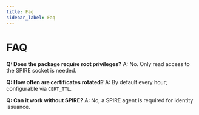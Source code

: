```yaml
---
title: Faq
sidebar_label: Faq
---
```


# FAQ

**Q: Does the package require root privileges?**
A: No. Only read access to the SPIRE socket is needed.

**Q: How often are certificates rotated?**
A: By default every hour; configurable via `CERT_TTL`.

**Q: Can it work without SPIRE?**
A: No, a SPIRE agent is required for identity issuance.
